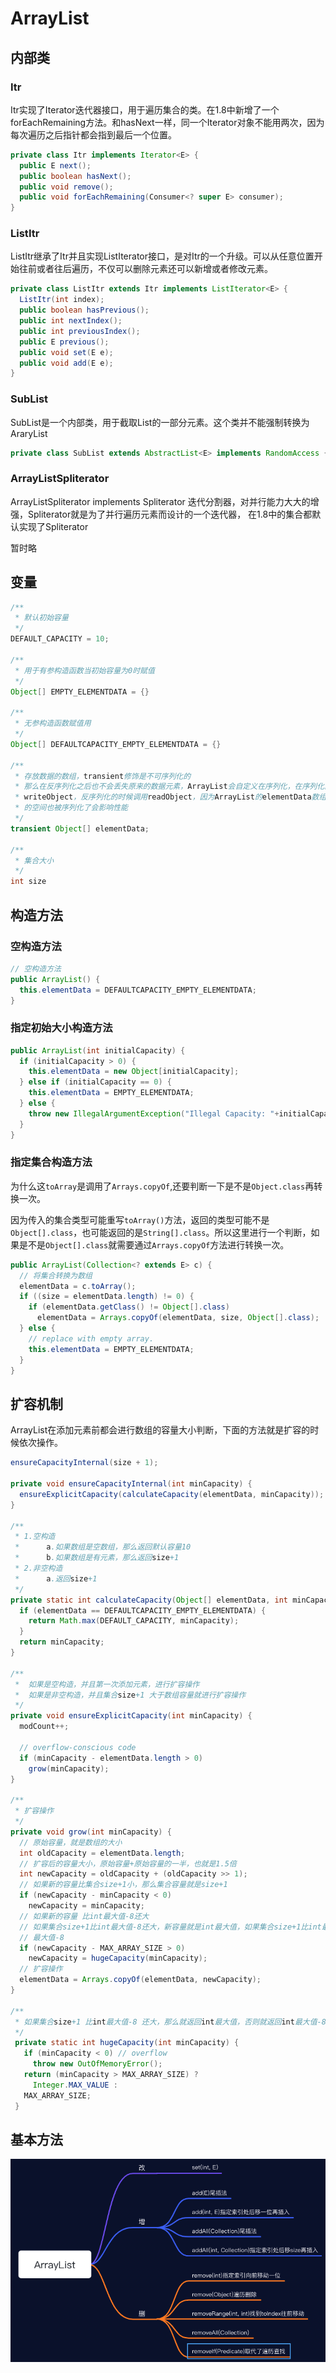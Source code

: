 # ArrayList

## 内部类

### Itr

Itr实现了Iterator迭代器接口，用于遍历集合的类。在1.8中新增了一个forEachRemaining方法。和hasNext一样，同一个Iterator对象不能用两次，因为每次遍历之后指针都会指到最后一个位置。

```java
private class Itr implements Iterator<E> {
  public E next();
  public boolean hasNext();
  public void remove();
  public void forEachRemaining(Consumer<? super E> consumer);
}
```

### ListItr

ListItr继承了Itr并且实现ListIterator接口，是对Itr的一个升级。可以从任意位置开始往前或者往后遍历，不仅可以删除元素还可以新增或者修改元素。

```java
private class ListItr extends Itr implements ListIterator<E> {
  ListItr(int index);
  public boolean hasPrevious();
  public int nextIndex();
  public int previousIndex(); 
  public E previous();
  public void set(E e);
  public void add(E e);
}
```

### SubList

SubList是一个内部类，用于截取List的一部分元素。这个类并不能强制转换为AraryList

```java
private class SubList extends AbstractList<E> implements RandomAccess {}
```

### ArrayListSpliterator 

ArrayListSpliterator implements Spliterator 迭代分割器，对并行能力大大的增强，Spliterator就是为了并行遍历元素而设计的一个迭代器，
在1.8中的集合都默认实现了Spliterator

暂时略

## 变量

```java
/**
 * 默认初始容量
 */
DEFAULT_CAPACITY = 10;

/**
 * 用于有参构造函数当初始容量为0时赋值
 */
Object[] EMPTY_ELEMENTDATA = {}

/**
 * 无参构造函数赋值用
 */
Object[] DEFAULTCAPACITY_EMPTY_ELEMENTDATA = {}

/**
 * 存放数据的数组，transient修饰是不可序列化的
 * 那么在反序列化之后也不会丢失原来的数据元素，ArrayList会自定义在序列化，在序列化的的时候会调用
 * writeObject，反序列化的时候调用readObject，因为ArrayList的elementData数组中有未使用的空间，如果没有
 * 的空间也被序列化了会影响性能
 */
transient Object[] elementData;

/**
 * 集合大小
 */
int size
```

## 构造方法

### 空构造方法

```java
// 空构造方法
public ArrayList() {
  this.elementData = DEFAULTCAPACITY_EMPTY_ELEMENTDATA;
}
```

### 指定初始大小构造方法

```java
public ArrayList(int initialCapacity) {
  if (initialCapacity > 0) {
    this.elementData = new Object[initialCapacity];
  } else if (initialCapacity == 0) {
    this.elementData = EMPTY_ELEMENTDATA;
  } else {
    throw new IllegalArgumentException("Illegal Capacity: "+initialCapacity);
  }
}
```

### 指定集合构造方法

为什么这`toArray`是调用了`Arrays.copyOf`,还要判断一下是不是`Object.class`再转换一次。

因为传入的集合类型可能重写`toArray()`方法，返回的类型可能不是`Object[].class`，也可能返回的是`String[].class`。所以这里进行一个判断，如果是不是`Object[].class`就需要通过`Arrays.copyOf`方法进行转换一次。

```java
public ArrayList(Collection<? extends E> c) {
  // 将集合转换为数组
  elementData = c.toArray();
  if ((size = elementData.length) != 0) {
    if (elementData.getClass() != Object[].class)
      elementData = Arrays.copyOf(elementData, size, Object[].class);
  } else {
    // replace with empty array.
    this.elementData = EMPTY_ELEMENTDATA;
  }
}
```

## 扩容机制

ArrayList在添加元素前都会进行数组的容量大小判断，下面的方法就是扩容的时候依次操作。

```java
ensureCapacityInternal(size + 1);

private void ensureCapacityInternal(int minCapacity) {
  ensureExplicitCapacity(calculateCapacity(elementData, minCapacity));
}

/**
 * 1.空构造
 * 		a.如果数组是空数组，那么返回默认容量10
 * 		b.如果数组是有元素，那么返回size+1
 * 2.非空构造
 * 		a.返回size+1
 */
private static int calculateCapacity(Object[] elementData, int minCapacity) {
  if (elementData == DEFAULTCAPACITY_EMPTY_ELEMENTDATA) {
    return Math.max(DEFAULT_CAPACITY, minCapacity);
  }
  return minCapacity;
}

/**
 * 	如果是空构造，并且第一次添加元素，进行扩容操作
 *	如果是非空构造，并且集合size+1 大于数组容量就进行扩容操作
 */
private void ensureExplicitCapacity(int minCapacity) {
  modCount++;

  // overflow-conscious code
  if (minCapacity - elementData.length > 0)
    grow(minCapacity);
}

/**
 * 扩容操作
 */
private void grow(int minCapacity) {
  // 原始容量，就是数组的大小
  int oldCapacity = elementData.length;
  // 扩容后的容量大小，原始容量+原始容量的一半，也就是1.5倍
  int newCapacity = oldCapacity + (oldCapacity >> 1);
  // 如果新的容量比集合size+1小，那么集合容量就是size+1
  if (newCapacity - minCapacity < 0)
    newCapacity = minCapacity;
  // 如果新的容量 比int最大值-8还大
  // 如果集合size+1比int最大值-8还大，新容量就是int最大值，如果集合size+1比int最大值-8小，新容量就是int
  // 最大值-8
  if (newCapacity - MAX_ARRAY_SIZE > 0)
    newCapacity = hugeCapacity(minCapacity);
  // 扩容操作
  elementData = Arrays.copyOf(elementData, newCapacity);
}

/**
 * 如果集合size+1 比int最大值-8 还大，那么就返回int最大值，否则就返回int最大值-8
 */
 private static int hugeCapacity(int minCapacity) {
   if (minCapacity < 0) // overflow
     throw new OutOfMemoryError();
   return (minCapacity > MAX_ARRAY_SIZE) ?
     Integer.MAX_VALUE :
   MAX_ARRAY_SIZE;
 }
```

## 基本方法

![](./pic/arrayList_basic_method.png)







